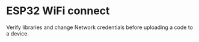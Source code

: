 # ESP32 WiFi connect

Verify libraries and change Network credentials before uploading a code to a device.
